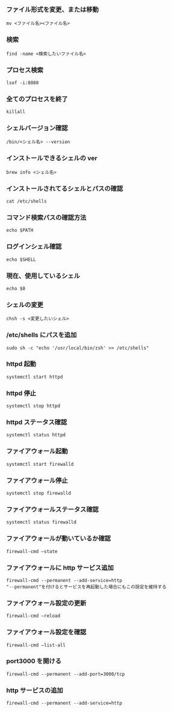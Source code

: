 ### ファイル形式を変更、または移動

```
mv <ファイル名><ファイル名>
```

### 検索

```
find -name <検索したいファイル名>
```

### プロセス検索

```
lsof -i:8080
```

### 全てのプロセスを終了

```
killall
```

### シェルバージョン確認

```
/bin/<シェル名> --version
```

### インストールできるシェルの ver

```
brew info <シェル名>
```

### インストールされてるシェルとパスの確認

```
cat /etc/shells
```

### コマンド検索パスの確認方法

```
echo $PATH
```

### ログインシェル確認

```
echo $SHELL
```

### 現在、使用しているシェル

```
echo $0
```

### シェルの変更

```
chsh -s <変更したいシェル>
```

### /etc/shells にパスを追加

```
sudo sh -c "echo '/usr/local/bin/zsh' >> /etc/shells"
```

### httpd 起動

```
systemctl start httpd
```

### httpd 停止

```
systemctl stop httpd
```

### httpd ステータス確認

```
systemctl status httpd
```

### ファイアウォール起動

```
systemctl start firewalld
```

### ファイアウォール停止

```
systemctl stop firewalld
```

### ファイアウォールステータス確認

```
systemctl status firewalld
```

### ファイアウォールが動いているか確認

```
firewall-cmd —state
```

### ファイアウォールに http サービス追加

```
firewall-cmd --permanent --add-service=http
"--permanent"を付けるとサービスを再起動した場合にもこの設定を維持する
```

### ファイアウォール設定の更新

```
firewall-cmd —reload
```

### ファイアウォール設定を確認

```
firewall-cmd —list-all
```

### port3000 を開ける

```
firewall-cmd --permanent --add-port=3000/tcp
```

### http サービスの追加

```
firewall-cmd --permanent --add-service=http
```
